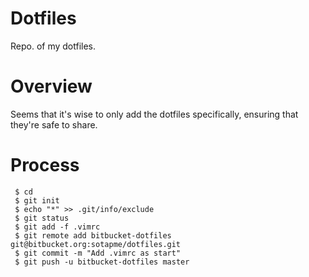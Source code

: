 Dotfiles
========

Repo. of my dotfiles.

Overview
=======

Seems that it's wise to only add the dotfiles specifically, ensuring that they're 
safe to share.


Process
=======

     $ cd
     $ git init
     $ echo "*" >> .git/info/exclude
     $ git status
     $ git add -f .vimrc 
     $ git remote add bitbucket-dotfiles git@bitbucket.org:sotapme/dotfiles.git
     $ git commit -m "Add .vimrc as start"
     $ git push -u bitbucket-dotfiles master

